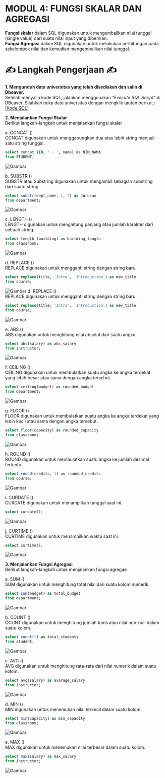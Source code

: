 # MODUL 4: FUNGSI SKALAR DAN AGREGASI
<b>Fungsi skalar</b> dalam SQL digunakan untuk mengembalikan nilai tunggal (single value) dari suatu nilai input yang diberikan.
<br><b>Fungsi Agregasi</b> dalam SQL digunakan untuk melakukan perhitungan pada sekelompok nilai dan kemudian mengembalikan nilai tunggal.


# ✍ Langkah Pengerjaan ✍

<b>1. Mengunduh data universitas yang telah disediakan dan salin di Dbeaver.</b>
<br> Setelah menyalin kode SQL, jalankan menggunakan <i>"Execute SQL Script"</i> di DBeaver. Silahkan buka data universitas dengan mengklik tautan berikut : [[Kode SQL]](./sample_university.sql)

<b>2. Menjalankan Fungsi Skalar </b>
<br> Berikut langkah-langkah untuk menjalankan fungsi skalar

a. CONCAT ()
<br> CONCAT digunakan untuk menggabungkan dua atau lebih string menjadi satu string tunggal.

```sql 
select concat (ID, ' - ', name) as NIM_NAMA 
from STUDENT;
```
![Gambar](./ss/1.png)

b. SUBSTR ()
<br> SUBSTR atau Substring  digunakan untuk mengambil sebagian substring dari suatu string.

```sql 
select substr(dept_name, 1, 7) as Jurusan 
from department;
```
![Gambar](./ss/2.png)

c. LENGTH ()
<br> LENGTH digunakan untuk menghitung panjang atau jumlah karakter dari sebuah string.

```sql 
select length (building) as building_length 
from classroom;
```
![Gambar](./ss/3.png)

d. REPLACE ()
<br> REPLACE digunakan untuk mengganti string dengan string baru.

```sql 
select replace(title, 'Intro', 'Introduction') as new_title 
from course;
```
![Gambar](./ss/4.png)
d. REPLACE ()
<br> REPLACE digunakan untuk mengganti string dengan string baru.

```sql 
select replace(title, 'Intro', 'Introduction') as new_title 
from course;
```
![Gambar](./ss/4.png)

e. ABS ()
<br> ABS digunakan untuk menghitung nilai absolut dari suatu angka.

```sql 
select abs(salary) as abs_salary 
from instructor;
```
![Gambar](./ss/5.png)

f. CEILING ()
<br> CEILING digunakan untuk membulatkan suatu angka ke angka terdekat yang lebih besar atau sama dengan angka tersebut.

```sql 
select ceiling(budget) as rounded_budget 
from department;
```
![Gambar](./ss/6.png)

g. FLOOR ()
<br> FLOOR digunakan untuk membulatkan suatu angka ke angka terdekat yang lebih kecil atau sama dengan angka tersebut.

```sql 
select floor(capacity) as rounded_capacity 
from classroom;
```
![Gambar](./ss/7.png)

h. ROUND ()
<br> ROUND digunakan untuk membulatkan suatu angka ke jumlah desimal tertentu.

```sql 
select round(credits, 1) as rounded_credits 
from course;
```
![Gambar](./ss/8.png)

i. CURDATE ()
<br> CURDATE digunakan untuk menampilkan tanggal saat ini. 

```sql 
select curdate();
```
![Gambar](./ss/9.png)

j. CURTIME ()
<br> CURTIME digunakan untuk menampilkan waktu saat ini.

```sql 
select curtime();
```
![Gambar](./ss/10.png)


<b>3. Menjalankan Fungsi Agregasi </b>
<br> Berikut langkah-langkah untuk menjalankan fungsi agregasi

a. SUM ()
<br> SUM digunakan untuk menghitung total nilai dari suatu kolom numerik.

```sql 
select sum(budget) as total_budget 
from department;
```
![Gambar](./ss/11.png)

b. COUNT ()
<br> COUNT digunakan untuk menghitung jumlah baris atau nilai non-null dalam suatu kolom.

```sql 
select count(*) as total_students 
from student;
```
![Gambar](./ss/12.png)

c. AVG ()
<br> AVG digunakan untuk menghitung rata-rata dari nilai numerik dalam suatu kolom.

```sql 
select avg(salary) as avarage_salary 
from instructor;
```
![Gambar](./ss/13.png)

d. MIN ()
<br> MIN digunakan untuk menemukan nilai terkecil dalam suatu kolom.

```sql 
select min(capacity) as min_capacity 
from classroom;
```
![Gambar](./ss/14.png)

e. MAX ()
<br> MAX digunakan untuk menemukan nilai terbesar dalam suatu kolom.

```sql 
select max(salary) as max_salary 
from instructor;
```
![Gambar](./ss/15.png)